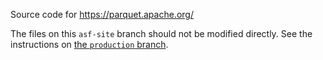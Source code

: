 Source code for https://parquet.apache.org/

The files on this `asf-site` branch should not be modified directly. See the instructions on [the `production` branch].

[the `production` branch]: https://github.com/apache/parquet-site/tree/production
